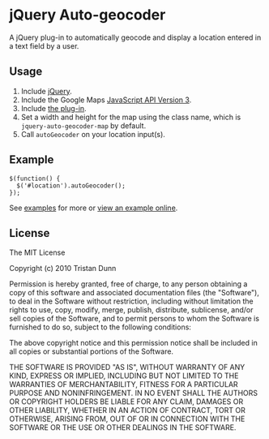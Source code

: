 # jQuery Auto-geocoder

A jQuery plug-in to automatically geocode and display a location entered in a
text field by a user.

## Usage

1. Include [jQuery](http://jquery.com).
2. Include the Google Maps [JavaScript API Version 3](http://code.google.com/apis/maps/documentation/v3/).
3. Include [the plug-in](http://github.com/tristandunn/jquery-auto-geocoder/raw/master/jquery.auto-geocoder.js).
4. Set a width and height for the map using the class name, which is <code>jquery-auto-geocoder-map</code> by default.
5. Call <code>autoGeocoder</code> on your location input(s).

## Example

    $(function() {
      $('#location').autoGeocoder();
    });

See [examples](http://github.com/tristandunn/jquery-auto-geocoder/tree/master/examples/) for more or [view an example online](http://tristandunn.com/projects/jquery-auto-geocoder/).

## License

The MIT License

Copyright (c) 2010 Tristan Dunn

Permission is hereby granted, free of charge, to any person obtaining a copy
of this software and associated documentation files (the "Software"), to deal
in the Software without restriction, including without limitation the rights
to use, copy, modify, merge, publish, distribute, sublicense, and/or sell
copies of the Software, and to permit persons to whom the Software is
furnished to do so, subject to the following conditions:

The above copyright notice and this permission notice shall be included in
all copies or substantial portions of the Software.

THE SOFTWARE IS PROVIDED "AS IS", WITHOUT WARRANTY OF ANY KIND, EXPRESS OR
IMPLIED, INCLUDING BUT NOT LIMITED TO THE WARRANTIES OF MERCHANTABILITY,
FITNESS FOR A PARTICULAR PURPOSE AND NONINFRINGEMENT. IN NO EVENT SHALL THE
AUTHORS OR COPYRIGHT HOLDERS BE LIABLE FOR ANY CLAIM, DAMAGES OR OTHER
LIABILITY, WHETHER IN AN ACTION OF CONTRACT, TORT OR OTHERWISE, ARISING FROM,
OUT OF OR IN CONNECTION WITH THE SOFTWARE OR THE USE OR OTHER DEALINGS IN
THE SOFTWARE.
